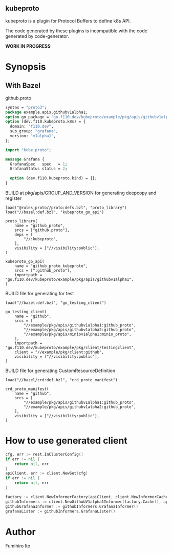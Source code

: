 kubeproto
---

kubeproto is a plugin for Protocol Buffers to define k8s API.

The code generated by these plugins is incompatible with the code generated by code-generator.

**WORK IN PROGRESS**

# Synopsis

## With Bazel

github.proto

```protobuf
syntax = "proto3";
package example.apis.githubv1alpha1;
option go_package = "go.f110.dev/kubeproto/example/pkg/apis/githubv1alpha1";
option (dev.f110.kubeproto.k8s) = {
  domain: "f110.dev",
  sub_group: "grafana",
  version: "v1alpha1",
};

import "kube.proto";

message Grafana {
  GrafanaSpec   spec   = 1;
  GrafanaStatus status = 2;
        
  option (dev.f110.kubeproto.kind) = {};
}
```

BUILD at pkg/apis/GROUP_AND_VERSION for generating deepcopy and register

```
load("@rules_proto//proto:defs.bzl", "proto_library")
load("//bazel:def.bzl", "kubeproto_go_api")

proto_library(
    name = "github_proto",
    srcs = ["github.proto"],
    deps = [
        "//:kubeproto",
    ],
    visibility = ["//visibility:public"],
)

kubeproto_go_api(
    name = "github_proto_kubeproto",
    srcs = [":github_proto"],
    importpath = "go.f110.dev/kubeproto/example/pkg/apis/githubv1alpha1",
)
```

BUILD file for generating for test

```
load("//bazel:def.bzl", "go_testing_client")

go_testing_client(
    name = "github",
    srcs = [
        "//example/pkg/apis/githubv1alpha1:github_proto",
        "//example/pkg/apis/githubv1alpha2:github_proto",
        "//example/pkg/apis/miniov1alpha1:minio_proto",
    ],
    importpath = "go.f110.dev/kubeproto/example/pkg/client/testingclient",
    client = "//example/pkg/client:github",
    visibility = ["//visibility:public"],
)
```

BUILD file for generating CustomResourceDefinition

```
load("//bazel/crd:def.bzl", "crd_proto_manifest")

crd_proto_manifest(
    name = "github",
    srcs = [
        "//example/pkg/apis/githubv1alpha1:github_proto",
        "//example/pkg/apis/githubv1alpha2:github_proto",
    ],
    visibility = ["//visibility:public"],
)
```

# How to use generated client

```go
cfg, err := rest.InClusterConfig()
if err != nil {
    return nil, err
}
apiClient, err := client.NewSet(cfg)
if err != nil {
    return nil, err
}

factory := client.NewInformerFactory(apiClient, client.NewInformerCache(), metav1.NamespaceAll, 30*time.Second)
githubInformers := client.NewGithubV1alpha1Informer(factory.Cache(), apiClient.GiothubV1alpha1, metav1.NamespaceAll, 30*time.Second)
githubGrafanaInformer := githubInformers.GrafanaInformer()
grafanaLister := githubInformers.GrafanaLister()
```

# Author

Fumihiro Ito
